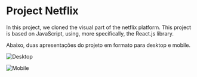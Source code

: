 # Project Netflix

In this project, we cloned the visual part of the netflix platform. This project is based on JavaScript, using, more specifically, the React.js library.

Abaixo, duas apresentações do projeto em formato para desktop e mobile.

![Desktop](https://github.com/Gustavo-mts/Netflix_react/blob/main/projeto_netflix.gif) 

![Mobile](https://github.com/Gustavo-mts/Netflix_react/blob/main/projeto_netflix_mobile.gif)
